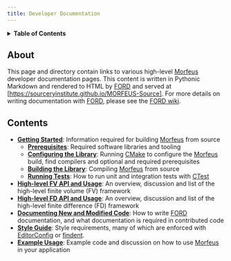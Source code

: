 ```yaml
---
title: Developer Documentation
---
```


<details><summary><b>Table of Contents</b></summary>

[TOC]

</details>

About
-----

This page and directory contain links to various high-level [Morfeus] developer documentation pages.
This content is written in Pythonic Markdown and rendered to HTML by [FORD] and served at [https://sourceryinstitute.github.io/MORFEUS-Source].
For more details on writing documentation with [FORD], please see the [FORD wiki].

Contents
--------

* __[Getting Started]__: Information required for building [Morfeus] from source
    * __[Prerequisites]__: Required software libraries and tooling
    * __[Configuring the Library]__: Running [CMake] to configure the [Morfeus] build, find compilers and optional and required prerequisites
    * __[Building the Library]__: Compiling [Morfeus] from source
    * __[Running Tests]__: How to run unit and integration tests with [CTest]
* __[High-level FV API and Usage]__: An overview, discussion and list of the high-level finite volume (FV) framework
* __[High-level FD API and Usage]__: An overview, discussion and list of the high-level finite difference (FD) framework
* __[Documenting New and Modified Code]__: How to write [FORD] documentation, and what documentation is required in contributed code
* __[Style Guide]__: Style requirements, many of which are enforced with [EditorConfig] or [findent].
* __[Example Usage]__: Example code and discussion on how to use [Morfeus] in your application


[Morfeus]: https://github.com/sourceryinstitute/MORFEUS-Source#readme
[https://sourceryinstitute.github.io/MORFEUS-Source]: https://sourceryinstitute.github.io/MORFEUS-Source
[FORD]: https://github.com/Fortran-FOSS-Programmers/ford#readme
[FORD wiki]: https://github.com/Fortran-FOSS-Programmers/ford/wiki
[EditorConfig]: https://editorconfig.org/
[findent]: https://www.ratrabbit.nl/ratrabbit/content/findent/introduction
[CMake]: https://cmake.org/
[CTest]: https://cmake.org/cmake/help/latest/manual/ctest.1.html
[Getting Started]: ./getting-started.html
[Prerequisites]: ./getting-started.html#prerequisites
[Configuring the Library]: ./getting-started.html#configuring-the-library
[Building the Library]: ./getting-started.html#building-the-library
[Running Tests]: ./getting-started.html#running-tests
[Documenting New and Modified Code]: ./using-ford.html
[Style Guide]: ./style-guide.html
[Example Usage]: ./examples/
[High-level FV API and Usage]: ./FV-API.html
[High-level FD API and Usage]: ./FD-API.html

